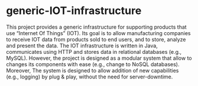 # generic-IOT-infrastructure

This project provides a generic infrastructure for supporting products that use “Internet Of Things” (IOT). 
Its goal is to allow manufacturing companies to receive IOT data from products sold to end users,
and to store, analyze and present the data. 
The IOT infrastructure is written in Java, communicates using HTTP and stores data in relational databases (e.g., MySQL).
However, the project is designed as a modular system that allow to changes its components with ease 
(e.g., change to NoSQL databases). Moreover, The system is designed to allow addition of new capabilities 
(e.g., logging) by plug & play, without the need for server-downtime.
